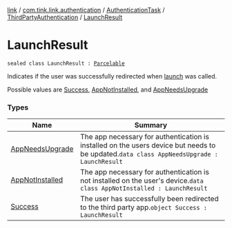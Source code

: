 [link](../../../../index.md) / [com.tink.link.authentication](../../../index.md) / [AuthenticationTask](../../index.md) / [ThirdPartyAuthentication](../index.md) / [LaunchResult](./index.md)

# LaunchResult

`sealed class LaunchResult : `[`Parcelable`](https://developer.android.com/reference/android/os/Parcelable.html)

Indicates if the user was successfully redirected when [launch](../launch.md) was called.

Possible values are [Success](-success.md), [AppNotInstalled](-app-not-installed/index.md), and [AppNeedsUpgrade](-app-needs-upgrade/index.md)

### Types

| Name | Summary |
|---|---|
| [AppNeedsUpgrade](-app-needs-upgrade/index.md) | The app necessary for authentication is installed on the users device but needs to be updated.`data class AppNeedsUpgrade : LaunchResult` |
| [AppNotInstalled](-app-not-installed/index.md) | The app necessary for authentication is not installed on the user's device.`data class AppNotInstalled : LaunchResult` |
| [Success](-success.md) | The user has successfully been redirected to the third party app.`object Success : LaunchResult` |
